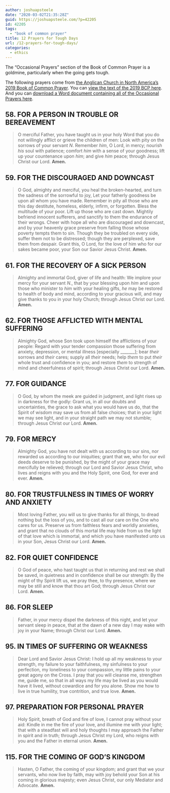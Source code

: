 ```yaml
---
author: joshuapsteele
date: "2020-03-02T21:35:28Z"
guid: https://joshuapsteele.com/?p=42205
id: 42205
tags:
  - "book of common prayer"
title: 12 Prayers for Tough Days
url: /12-prayers-for-tough-days/
categories:
  - ethics
---
```


The “Occasional Prayers” section of the Book of Common Prayer is a goldmine, particularly when the going gets tough.

The following prayers come from [the Anglican Church in North America’s 2019 Book of Common Prayer](http://bcp2019.anglicanchurch.net/). You can [view the text of the 2019 BCP here](http://bcp2019.anglicanchurch.net/index.php/downloads/). And you can [download a Word document containing all of the Occasional Prayers here](https://joshuapsteele.com/wp-content/uploads/2020/03/56-Occasional-Prayers.docx).

## 58. FOR A PERSON IN TROUBLE OR BEREAVEMENT

> O merciful Father, you have taught us in your holy Word that you do not willingly afflict or grieve the children of men: Look with pity on the sorrows of your servant *N*. Remember *him*, O Lord, in mercy; nourish *his* soul with patience; comfort *him* with a sense of your goodness; lift up your countenance upon *him*; and give *him* peace; through Jesus Christ our Lord.  **Amen.**

## 59. FOR THE DISCOURAGED AND DOWNCAST

> O God, almighty and merciful, you heal the broken-hearted, and turn the sadness of the sorrowful to joy, Let your fatherly goodness be upon all whom you have made. Remember in pity all those who are this day destitute, homeless, elderly, infirm, or forgotten. Bless the multitude of your poor. Lift up those who are cast down. Mightily befriend innocent sufferers, and sanctify to them the endurance of their wrongs. Cheer with hope all who are discouraged and downcast, and by your heavenly grace preserve from falling those whose poverty tempts them to sin. Though they be troubled on every side, suffer them not to be distressed; though they are perplexed, save them from despair. Grant this, O Lord, for the love of him who for our sakes became poor, your Son our Savior Jesus Christ.  **Amen.**

## 61. FOR THE RECOVERY OF A SICK PERSON

> Almighty and immortal God, giver of life and health: We implore your mercy for your servant *N*., that by your blessing upon *him* and upon those who minister to *him* with your healing gifts, *he* may be restored to health of body and mind, according to your gracious will, and may give thanks to you in your holy Church; through Jesus Christ our Lord.  **Amen.**

## 62. FOR THOSE AFFLICTED WITH MENTAL SUFFERING

> Almighty God, whose Son took upon himself the afflictions of your people: Regard with your tender compassion those suffering from anxiety, depression, or mental illness \[especially \_\_\_\_\_\_\_\]; bear *their* sorrows and *their* cares; supply all *their* needs; help *them* to put *their* whole trust and confidence in you; and restore *them* to strength of mind and cheerfulness of spirit; through Jesus Christ our Lord.  **Amen.**

## 77. FOR GUIDANCE

> O God, by whom the meek are guided in judgment, and light rises up in darkness for the godly: Grant us, in all our doubts and uncertainties, the grace to ask what you would have us do, that the Spirit of wisdom may save us from all false choices; that in your light we may see light, and in your straight path we may not stumble; through Jesus Christ our Lord.  **Amen.**

## 79. FOR MERCY

> Almighty God, you have not dealt with us according to our sins, nor rewarded us according to our iniquities; grant that we, who for our evil deeds deserve to be punished, by the might of your grace may mercifully be relieved; through our Lord and Savior Jesus Christ, who lives and reigns with you and the Holy Spirit, one God, for ever and ever.  **Amen.**

## 80. FOR TRUSTFULNESS IN TIMES OF WORRY AND ANXIETY

> Most loving Father, you will us to give thanks for all things, to dread nothing but the loss of you, and to cast all our care on the One who cares for us. Preserve us from faithless fears and worldly anxieties, and grant that no clouds of this mortal life may hide from us the light of that love which is immortal, and which you have manifested unto us in your Son, Jesus Christ our Lord.  **Amen.**

## 82. FOR QUIET CONFIDENCE

> O God of peace, who hast taught us that in returning and rest we shall be saved, in quietness and in confidence shall be our strength: By the might of thy Spirit lift us, we pray thee, to thy presence, where we may be still and know that thou art God; through Jesus Christ our Lord.  **Amen.**

## 86. FOR SLEEP

> Father, in your mercy dispel the darkness of this night, and let your servant sleep in peace, that at the dawn of a new day I may wake with joy in your Name; through Christ our Lord.  **Amen.**

## 95. IN TIMES OF SUFFERING OR WEAKNESS

> Dear Lord and Savior Jesus Christ: I hold up all my weakness to your strength, my failure to your faithfulness, my sinfulness to your perfection, my loneliness to your compassion, my little pains to your great agony on the Cross. I pray that you will cleanse me, strengthen me, guide me, so that in all ways my life may be lived as you would have it lived, without cowardice and for you alone. Show me how to live in true humility, true contrition, and true love.  **Amen.**

## 97. PREPARATION FOR PERSONAL PRAYER

> Holy Spirit, breath of God and fire of love, I cannot pray without your aid: Kindle in me the fire of your love, and illumine me with your light; that with a steadfast will and holy thoughts I may approach the Father in spirit and in truth; through Jesus Christ my Lord, who reigns with you and the Father in eternal union. **Amen.**

## 115. FOR THE COMING OF GOD’S KINGDOM

> Hasten, O Father, the coming of your kingdom; and grant that we your servants, who now live by faith, may with joy behold your Son at his coming in glorious majesty; even Jesus Christ, our only Mediator and Advocate.  **Amen.**